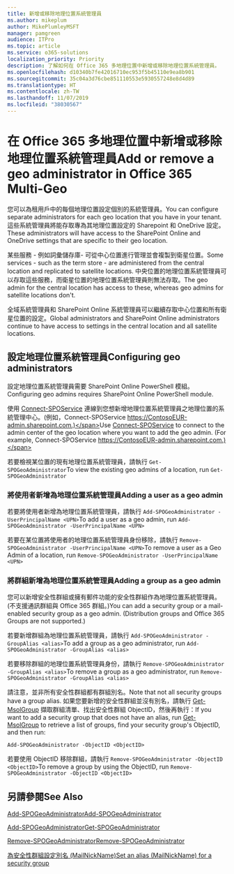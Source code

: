 ```yaml
---
title: 新增或移除地理位置系統管理員
ms.author: mikeplum
author: MikePlumleyMSFT
manager: pamgreen
audience: ITPro
ms.topic: article
ms.service: o365-solutions
localization_priority: Priority
description: 了解如何在 Office 365 多地理位置中新增或移除地理位置系統管理員。
ms.openlocfilehash: d10340b7fe42016710ec953f5b45110e9ea8b901
ms.sourcegitcommit: 35c04a3d76cbe851110553e5930557248e8d4d89
ms.translationtype: HT
ms.contentlocale: zh-TW
ms.lasthandoff: 11/07/2019
ms.locfileid: "38030567"
---
```

# <a name="add-or-remove-a-geo-administrator-in-office-365-multi-geo"></a><span data-ttu-id="80643-103">在 Office 365 多地理位置中新增或移除地理位置系統管理員</span><span class="sxs-lookup"><span data-stu-id="80643-103">Add or remove a geo administrator in Office 365 Multi-Geo</span></span>

<span data-ttu-id="80643-104">您可以為租用戶中的每個地理位置設定個別的系統管理員。</span><span class="sxs-lookup"><span data-stu-id="80643-104">You can configure separate administrators for each geo location that you have in your tenant.</span></span> <span data-ttu-id="80643-105">這些系統管理員將能存取專為其地理位置設定的 Sharepoint 和 OneDrive 設定。</span><span class="sxs-lookup"><span data-stu-id="80643-105">These administrators will have access to the SharePoint Online and OneDrive settings that are specific to their geo location.</span></span>

<span data-ttu-id="80643-106">某些服務 - 例如詞彙儲存庫- 可從中心位置進行管理並會複製到衛星位置。</span><span class="sxs-lookup"><span data-stu-id="80643-106">Some services - such as the term store - are administered from the central location and replicated to satellite locations.</span></span> <span data-ttu-id="80643-107">中央位置的地理位置系統管理員可以存取這些服務，而衛星位置的地理位置系統管理員則無法存取。</span><span class="sxs-lookup"><span data-stu-id="80643-107">The geo admin for the central location has access to these, whereas geo admins for satellite locations don't.</span></span>

<span data-ttu-id="80643-108">全域系統管理員和 SharePoint Online 系統管理員可以繼續存取中心位置和所有衛星位置的設定。</span><span class="sxs-lookup"><span data-stu-id="80643-108">Global administrators and SharePoint Online administrators continue to have access to settings in the central location and all satellite locations.</span></span>

## <a name="configuring-geo-administrators"></a><span data-ttu-id="80643-109">設定地理位置系統管理員</span><span class="sxs-lookup"><span data-stu-id="80643-109">Configuring geo administrators</span></span>

<span data-ttu-id="80643-110">設定地理位置系統管理員需要 SharePoint Online PowerShell 模組。</span><span class="sxs-lookup"><span data-stu-id="80643-110">Configuring geo admins requires SharePoint Online PowerShell module.</span></span>

<span data-ttu-id="80643-111">使用 [Connect-SPOService](https://docs.microsoft.com/powershell/module/sharepoint-online/Connect-SPOService) 連線到您想新增地理位置系統管理員之地理位置的系統管理中心。(例如，Connect-SPOService  https://ContosoEUR-admin.sharepoint.com.)</span><span class="sxs-lookup"><span data-stu-id="80643-111">Use [Connect-SPOService](https://docs.microsoft.com/powershell/module/sharepoint-online/Connect-SPOService) to connect to the admin center of the geo location where you want to add the geo admin. (For example, Connect-SPOService  https://ContosoEUR-admin.sharepoint.com.)</span></span>

<span data-ttu-id="80643-112">若要檢視某位置的現有地理位置系統管理員，請執行 `Get-SPOGeoAdministrator`</span><span class="sxs-lookup"><span data-stu-id="80643-112">To view the existing geo admins of a location, run `Get-SPOGeoAdministrator`</span></span>

### <a name="adding-a-user-as-a-geo-admin"></a><span data-ttu-id="80643-113">將使用者新增為地理位置系統管理員</span><span class="sxs-lookup"><span data-stu-id="80643-113">Adding a user as a geo admin</span></span>

<span data-ttu-id="80643-114">若要將使用者新增為地理位置系統管理員，請執行 `Add-SPOGeoAdministrator -UserPrincipalName <UPN>`</span><span class="sxs-lookup"><span data-stu-id="80643-114">To add a user as a geo admin, run `Add-SPOGeoAdministrator -UserPrincipalName <UPN>`</span></span>

<span data-ttu-id="80643-115">若要在某位置將使用者的地理位置系統管理員身份移除，請執行 `Remove-SPOGeoAdministrator -UserPrincipalName <UPN>`</span><span class="sxs-lookup"><span data-stu-id="80643-115">To remove a user as a Geo Admin of a location, run  `Remove-SPOGeoAdministrator -UserPrincipalName <UPN>`</span></span>

### <a name="adding-a-group-as-a-geo-admin"></a><span data-ttu-id="80643-116">將群組新增為地理位置系統管理員</span><span class="sxs-lookup"><span data-stu-id="80643-116">Adding a group as a geo admin</span></span>

<span data-ttu-id="80643-117">您可以新增安全性群組或擁有郵件功能的安全性群組作為地理位置系統管理員。(不支援通訊群組與 Office 365 群組。)</span><span class="sxs-lookup"><span data-stu-id="80643-117">You can add a security group or a mail-enabled security group as a geo admin. (Distribution groups and Office 365 Groups are not supported.)</span></span>

<span data-ttu-id="80643-118">若要新增群組為地理位置系統管理員，請執行 `Add-SPOGeoAdministrator -GroupAlias <alias>`</span><span class="sxs-lookup"><span data-stu-id="80643-118">To add a group as a geo administrator, run `Add-SPOGeoAdministrator -GroupAlias <alias>`</span></span>

<span data-ttu-id="80643-119">若要移除群組的地理位置系統管理員身份，請執行 `Remove-SPOGeoAdministrator -GroupAlias <alias>`</span><span class="sxs-lookup"><span data-stu-id="80643-119">To remove a group as a geo administrator, run `Remove-SPOGeoAdministrator -GroupAlias <alias>`</span></span>

<span data-ttu-id="80643-120">請注意，並非所有安全性群組都有群組別名。</span><span class="sxs-lookup"><span data-stu-id="80643-120">Note that not all security groups have a group alias.</span></span> <span data-ttu-id="80643-121">如果您要新增的安全性群組並沒有別名，請執行 [Get-MsolGroup](https://docs.microsoft.com/powershell/module/msonline/get-msolgroup) 擷取群組清單、找出安全性群組 ObjectID，然後再執行：</span><span class="sxs-lookup"><span data-stu-id="80643-121">If you want to add a security group that does not have an alias, run [Get-MsolGroup](https://docs.microsoft.com/powershell/module/msonline/get-msolgroup) to retrieve a list of groups, find your security group's ObjectID, and then run:</span></span>

`Add-SPOGeoAdministrator -ObjectID <ObjectID>`

<span data-ttu-id="80643-122">若要使用 ObjectID 移除群組，請執行 `Remove-SPOGeoAdministrator -ObjectID <ObjectID>`</span><span class="sxs-lookup"><span data-stu-id="80643-122">To remove a group by using the ObjectID, run `Remove-SPOGeoAdministrator -ObjectID <ObjectID>`</span></span>

## <a name="see-also"></a><span data-ttu-id="80643-123">另請參閱</span><span class="sxs-lookup"><span data-stu-id="80643-123">See Also</span></span>

[<span data-ttu-id="80643-124">Add-SPOGeoAdministrator</span><span class="sxs-lookup"><span data-stu-id="80643-124">Add-SPOGeoAdministrator</span></span>](https://docs.microsoft.com/powershell/module/sharepoint-online/add-spogeoadministrator)

[<span data-ttu-id="80643-125">Add-SPOGeoAdministrator</span><span class="sxs-lookup"><span data-stu-id="80643-125">Get-SPOGeoAdministrator</span></span>](https://docs.microsoft.com/powershell/module/sharepoint-online/get-spogeoadministrator)

[<span data-ttu-id="80643-126">Remove-SPOGeoAdministrator</span><span class="sxs-lookup"><span data-stu-id="80643-126">Remove-SPOGeoAdministrator</span></span>](https://docs.microsoft.com/powershell/module/sharepoint-online/remove-spogeoadministrator)

[<span data-ttu-id="80643-127">為安全性群組設定別名 (MailNickName)</span><span class="sxs-lookup"><span data-stu-id="80643-127">Set an alias (MailNickName) for a security group</span></span>](https://docs.microsoft.com/powershell/module/azuread/set-azureadgroup)